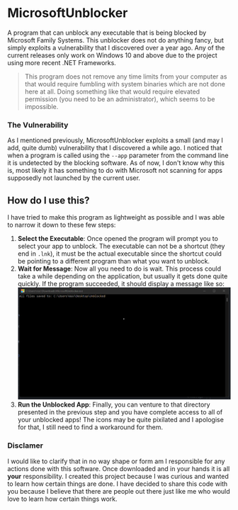 # MicrosoftUnblocker
A program that can unblock any executable that is being blocked by Microsoft Family Systems. This unblocker does not do anything fancy, but simply exploits a vulnerability that I discovered over a year ago. Any of the current releases only work on Windows 10 and above due to the project using more recent .NET Frameworks. 

> This program does not remove any time limits from your computer as that would require fumbling with system binaries which are not done here at all. Doing something like that would require elevated permission (you need to be an administrator), which seems to be impossible.

### The Vulnerability
As I mentioned previously, MicrosoftUnblocker exploits a small (and may I add, quite dumb) vulnerability that I discovered a while ago. I noticed that when a program is called using the ``--app`` parameter from the command line it is undetected by the blocking software. As of now, I don't know why this is, most likely it has something to do with Microsoft not scanning for apps supposedly not launched by the current user.

## How do I use this?
I have tried to make this program as lightweight as possible and I was able to narrow it down to these few steps:
1. **Select the Executable**: Once opened the program will prompt you to select your app to unblock. The executable can not be a shortcut (they end in ``.lnk``), it must be the actual executable since the shortcut could be pointing to a different program than what you want to unblock.
2. **Wait for Message**: Now all you need to do is wait. This process could take a while depending on the application, but usually it gets done quite quickly. If the program succeeded, it should display a message like so: ![Screenshot1](https://github.com/Buff3rOverfl0w/MicrosoftUnblocker/blob/main/Images/Screenshot1.png) 
3. **Run the Unblocked App**: Finally, you can venture to that directory presented in the previous step and you have complete access to all of your unblocked apps! The icons may be quite pixilated and I apologise for that, I still need to find a workaround for them. 

### Disclamer
I would like to clarify that in no way shape or form am I responsible for any actions done with this software. Once downloaded and in your hands it is all **your** responsibility. I created this project because I was curious and wanted to learn how certain things are done. I have decided to share this code with you because I believe that there are people out there just like me who would love to learn how certain things work.
